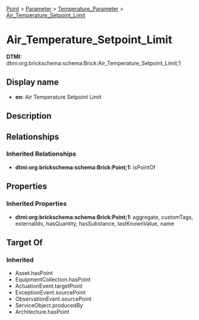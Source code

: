 [Point](../../../Point.md) > [Parameter](../../Parameter.md) > [Temperature_Parameter](../Temperature_Parameter.md) > [Air_Temperature_Setpoint_Limit](.)
# Air_Temperature_Setpoint_Limit
**DTMI:** dtmi:org:brickschema:schema:Brick:Air_Temperature_Setpoint_Limit;1
## Display name
- **en:** Air Temperature Setpoint Limit
## Description
## Relationships
### Inherited Relationships
* **dtmi:org:brickschema:schema:Brick:Point;1:** isPointOf
## Properties
### Inherited Properties
* **dtmi:org:brickschema:schema:Brick:Point;1:** aggregate, customTags, externalIds, hasQuantity, hasSubstance, lastKnownValue, name
## Target Of
### Inherited
* Asset.hasPoint
* EquipmentCollection.hasPoint
* ActuationEvent.targetPoint
* ExceptionEvent.sourcePoint
* ObservationEvent.sourcePoint
* ServiceObject.producedBy
* Architecture.hasPoint
